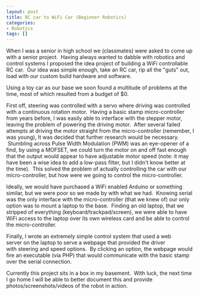 ```yaml
---
layout: post
title: RC car to WiFi Car (Beginner Robotics)
categories:
- Robotics
tags: []
---
```

When I was a senior in high school we (classmates) were asked to come up with a senior project.  Having always wanted to dabble with robotics and control systems I proposed the idea project of building a WiFi controllable RC car.  Our idea was simple enough, take an RC car, rip all the "guts" out, load with our custom build hardware and software.

Using a toy car as our base we soon found a multitude of problems at the time, most of which resulted from a budget of $0.

<!--more-->

First off, steering was controlled with a servo where driving was controlled with a continuous rotation motor.  Having a basic stamp micro-controller from years before, I was easily able to interface with the stepper motor, leaving the problem of powering the driving motor.  After several failed attempts at driving the motor straight from the micro-controller (remember, I was young), It was decided that further research would be necessary.  Stumbling across Pulse Width Modulation (PWM) was an eye-opener of a find, by using a MOFSET, we could turn the motor on and off fast enough that the output would appear to have adjustable motor speed (note: it may have been a wise idea to add a low-pass filter, but I didn't know better at the time).  This solved the problem of actually controlling the car with our micro-controller, but how were we going to control the micro-controller.

Ideally, we would have purchased a WiFi enabled Arduino or something similar, but we were poor so we made by with what we had.  Knowing serial was the only interface with the micro-controller (that we knew of) our only option was to mount a laptop to the base.  Finding an old laptop, that we stripped of everything (keyboard/trackpad/screen), we were able to have WiFi access to the laptop over its own wireless card and be able to control the micro-controller.

Finally, I wrote an extremely simple control system that used a web server on the laptop to serve a webpage that provided the driver with steering and speed options.  By clicking an option, the webpage would fire an executable (via PHP) that would communicate with the basic stamp over the serial connection.

Currently this project sits in a box in my basement.  With luck, the next time I go home I will be able to better document this and provide photos/screenshots/videos of the robot in action.
